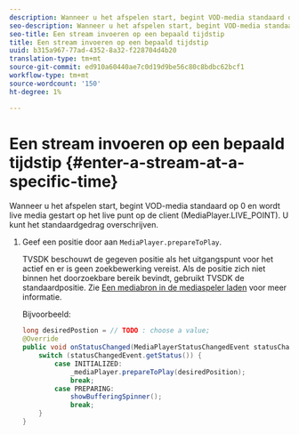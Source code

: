 ```yaml
---
description: Wanneer u het afspelen start, begint VOD-media standaard op 0 en wordt live media gestart op het live punt op de client (MediaPlayer.LIVE_POINT). U kunt het standaardgedrag overschrijven.
seo-description: Wanneer u het afspelen start, begint VOD-media standaard op 0 en wordt live media gestart op het live punt op de client (MediaPlayer.LIVE_POINT). U kunt het standaardgedrag overschrijven.
seo-title: Een stream invoeren op een bepaald tijdstip
title: Een stream invoeren op een bepaald tijdstip
uuid: b315a967-77ad-4352-8a32-f228704d4b20
translation-type: tm+mt
source-git-commit: ed910a60440ae7c0d19d9be56c80c8bdbc62bcf1
workflow-type: tm+mt
source-wordcount: '150'
ht-degree: 1%

---
```



# Een stream invoeren op een bepaald tijdstip {#enter-a-stream-at-a-specific-time}

Wanneer u het afspelen start, begint VOD-media standaard op 0 en wordt live media gestart op het live punt op de client (MediaPlayer.LIVE_POINT). U kunt het standaardgedrag overschrijven.

1. Geef een positie door aan `MediaPlayer.prepareToPlay`.

   TVSDK beschouwt de gegeven positie als het uitgangspunt voor het actief en er is geen zoekbewerking vereist. Als de positie zich niet binnen het doorzoekbare bereik bevindt, gebruikt TVSDK de standaardpositie. Zie [Een mediabron in de mediaspeler laden](../../../tvsdk-3x-android-prog/android-3x-content-playback-options-android2/mediaplayer-initialize-for-video/android-3x-media-resource-load.md) voor meer informatie.

   Bijvoorbeeld:

   ```java
   long desiredPostion = // TODO : choose a value; 
   @Override 
   public void onStatusChanged(MediaPlayerStatusChangedEvent statusChangedEvent) {   
       switch (statusChangedEvent.getStatus()) { 
           case INITIALIZED: 
               _mediaPlayer.prepareToPlay(desiredPosition); 
               break; 
           case PREPARING: 
               showBufferingSpinner(); 
               break; 
       } 
   }
   ```
